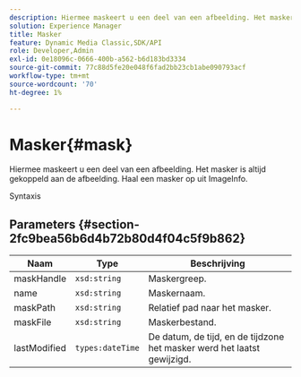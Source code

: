```yaml
---
description: Hiermee maskeert u een deel van een afbeelding. Het masker is altijd gekoppeld aan de afbeelding. Haal een masker op uit ImageInfo.
solution: Experience Manager
title: Masker
feature: Dynamic Media Classic,SDK/API
role: Developer,Admin
exl-id: 0e18096c-0666-400b-a562-b6d183bd3334
source-git-commit: 77c88d5fe20e048f6fad2bb23cb1abe090793acf
workflow-type: tm+mt
source-wordcount: '70'
ht-degree: 1%

---
```


# Masker{#mask}

Hiermee maskeert u een deel van een afbeelding. Het masker is altijd gekoppeld aan de afbeelding. Haal een masker op uit ImageInfo.

Syntaxis

## Parameters {#section-2fc9bea56b6d4b72b80d4f04c5f9b862}

| Naam | Type | Beschrijving |
|---|---|---|
| maskHandle | `xsd:string` | Maskergreep. |
| name | `xsd:string` | Maskernaam. |
| maskPath | `xsd:string` | Relatief pad naar het masker. |
| maskFile | `xsd:string` | Maskerbestand. |
| lastModified | `types:dateTime` | De datum, de tijd, en de tijdzone het masker werd het laatst gewijzigd. |
